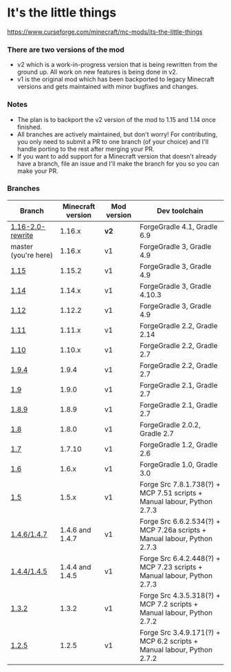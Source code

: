 # It's the little things

https://www.curseforge.com/minecraft/mc-mods/its-the-little-things

### There are two versions of the mod

-   v2 which is a work-in-progress version that is being rewritten from the ground up. All work on new features is being done in v2.
-   v1 is the original mod which has been backported to legacy Minecraft versions and gets maintained with minor bugfixes and changes.

### Notes

-   The plan is to backport the v2 version of the mod to 1.15 and 1.14 once finished.
-   All branches are actively maintained, but don't worry! For contributing, you only need to submit a PR to one branch (of your choice) and I'll handle porting to the rest after merging your PR.
-   If you want to add support for a Minecraft version that doesn't already have a branch, file an issue and I'll make the branch for you so you can make your PR.

### Branches

| Branch                                                                    | Minecraft version | Mod version | Dev toolchain                                                            |
| ------------------------------------------------------------------------- | ----------------- | ----------- | ------------------------------------------------------------------------ |
| [1.16-2.0-rewrite](https://github.com/zlepper/itlt/tree/1.16-2.0-rewrite) | 1.16.x            | **v2**      | ForgeGradle 4.1, Gradle 6.9                                              |
| master (you're here)                                                      | 1.16.x            | v1          | ForgeGradle 3, Gradle 4.9                                                |
| [1.15](https://github.com/zlepper/itlt/tree/1.15)                         | 1.15.2            | v1          | ForgeGradle 3, Gradle 4.9                                                |
| [1.14](https://github.com/zlepper/itlt/tree/1.14)                         | 1.14.x            | v1          | ForgeGradle 3, Gradle 4.10.3                                             |
| [1.12](https://github.com/zlepper/itlt/tree/1.12)                         | 1.12.2            | v1          | ForgeGradle 3, Gradle 4.9                                                |
| [1.11](https://github.com/zlepper/itlt/tree/1.11)                         | 1.11.x            | v1          | ForgeGradle 2.2, Gradle 2.14                                             |
| [1.10](https://github.com/zlepper/itlt/tree/1.10)                         | 1.10.x            | v1          | ForgeGradle 2.2, Gradle 2.7                                              |
| [1.9.4](https://github.com/zlepper/itlt/tree/1.9.4)                       | 1.9.4             | v1          | ForgeGradle 2.2, Gradle 2.7                                              |
| [1.9](https://github.com/zlepper/itlt/tree/1.9)                           | 1.9.0             | v1          | ForgeGradle 2.1, Gradle 2.7                                              |
| [1.8.9](https://github.com/zlepper/itlt/tree/1.8.9)                       | 1.8.9             | v1          | ForgeGradle 2.1, Gradle 2.7                                              |
| [1.8](https://github.com/zlepper/itlt/tree/1.8)                           | 1.8.0             | v1          | ForgeGradle 2.0.2, Gradle 2.7                                            |
| [1.7](https://github.com/zlepper/itlt/tree/1.7)                           | 1.7.10            | v1          | ForgeGradle 1.2, Gradle 2.6                                              |
| [1.6](https://github.com/zlepper/itlt/tree/1.6)                           | 1.6.x             | v1          | ForgeGradle 1.0, Gradle 3.0                                              |
| [1.5](https://github.com/zlepper/itlt/tree/1.5)                           | 1.5.x             | v1          | Forge Src 7.8.1.738(?) + MCP 7.51 scripts + Manual labour, Python 2.7.3  |
| [1.4.6/1.4.7](https://github.com/zlepper/itlt/tree/1.4.6/1.4.7)           | 1.4.6 and 1.4.7   | v1          | Forge Src 6.6.2.534(?) + MCP 7.26a scripts + Manual labour, Python 2.7.3 |
| [1.4.4/1.4.5](https://github.com/zlepper/itlt/tree/1.4.4/1.4.5)           | 1.4.4 and 1.4.5   | v1          | Forge Src 6.4.2.448(?) + MCP 7.23 scripts + Manual labour, Python 2.7.3  |
| [1.3.2](https://github.com/zlepper/itlt/tree/1.3.2)                       | 1.3.2             | v1          | Forge Src 4.3.5.318(?) + MCP 7.2 scripts + Manual labour, Python 2.7.2   |
| [1.2.5](https://github.com/zlepper/itlt/tree/1.2.5)                       | 1.2.5             | v1          | Forge Src 3.4.9.171(?) + MCP 6.2 scripts + Manual labour, Python 2.7.2   |
